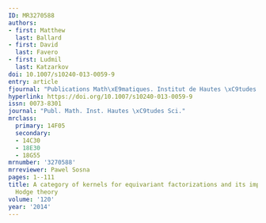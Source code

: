 ```yaml
---
ID: MR3270588
authors:
- first: Matthew
  last: Ballard
- first: David
  last: Favero
- first: Ludmil
  last: Katzarkov
doi: 10.1007/s10240-013-0059-9
entry: article
fjournal: "Publications Math\xE9matiques. Institut de Hautes \xC9tudes Scientifiques"
hyperlink: https://doi.org/10.1007/s10240-013-0059-9
issn: 0073-8301
journal: "Publ. Math. Inst. Hautes \xC9tudes Sci."
mrclass:
  primary: 14F05
  secondary:
  - 14C30
  - 18E30
  - 18G55
mrnumber: '3270588'
mrreviewer: Pawel Sosna
pages: 1--111
title: A category of kernels for equivariant factorizations and its implications for
  Hodge theory
volume: '120'
year: '2014'
---
```

